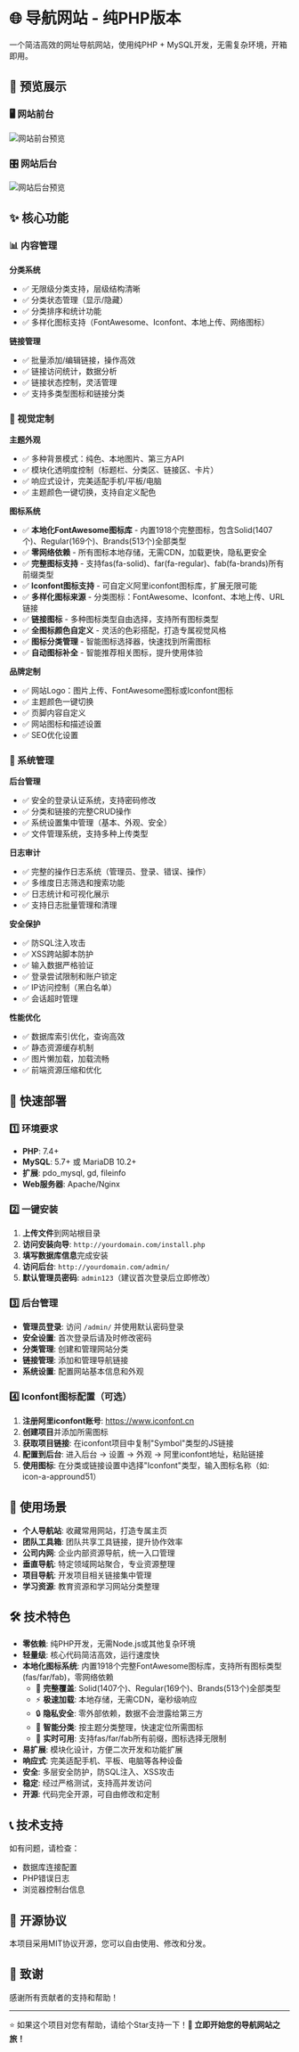 # 🌐 导航网站 - 纯PHP版本

一个简洁高效的网址导航网站，使用纯PHP + MySQL开发，无需复杂环境，开箱即用。

## 👀 预览展示

### 🖥️ 网站前台
![网站前台预览](preview1.webp)

### 🎛️ 网站后台
![网站后台预览](preview2.webp)


## ✨ 核心功能

### 📊 内容管理
**分类系统**
- ✅ 无限级分类支持，层级结构清晰
- ✅ 分类状态管理（显示/隐藏）
- ✅ 分类排序和统计功能
- ✅ 多样化图标支持（FontAwesome、Iconfont、本地上传、网络图标）

**链接管理**
- ✅ 批量添加/编辑链接，操作高效
- ✅ 链接访问统计，数据分析
- ✅ 链接状态控制，灵活管理
- ✅ 支持多类型图标和链接分类

### 🎨 视觉定制
**主题外观**
- ✅ 多种背景模式：纯色、本地图片、第三方API
- ✅ 模块化透明度控制（标题栏、分类区、链接区、卡片）
- ✅ 响应式设计，完美适配手机/平板/电脑
- ✅ 主题颜色一键切换，支持自定义配色

**图标系统**
- ✅ **本地化FontAwesome图标库** - 内置1918个完整图标，包含Solid(1407个)、Regular(169个)、Brands(513个)全部类型
- ✅ **零网络依赖** - 所有图标本地存储，无需CDN，加载更快，隐私更安全
- ✅ **完整图标支持** - 支持fas(fa-solid)、far(fa-regular)、fab(fa-brands)所有前缀类型
- ✅ **Iconfont图标支持** - 可自定义阿里iconfont图标库，扩展无限可能
- ✅ **多样化图标来源** - 分类图标：FontAwesome、Iconfont、本地上传、URL链接
- ✅ **链接图标** - 多种图标类型自由选择，支持所有图标类型
- ✅ **全图标颜色自定义** - 灵活的色彩搭配，打造专属视觉风格
- ✅ **图标分类管理** - 智能图标选择器，快速找到所需图标
- ✅ **自动图标补全** - 智能推荐相关图标，提升使用体验

**品牌定制**
- ✅ 网站Logo：图片上传、FontAwesome图标或Iconfont图标
- ✅ 主题颜色一键切换
- ✅ 页脚内容自定义
- ✅ 网站图标和描述设置
- ✅ SEO优化设置

### 🔐 系统管理
**后台管理**
- ✅ 安全的登录认证系统，支持密码修改
- ✅ 分类和链接的完整CRUD操作
- ✅ 系统设置集中管理（基本、外观、安全）
- ✅ 文件管理系统，支持多种上传类型

**日志审计**
- ✅ 完整的操作日志系统（管理员、登录、错误、操作）
- ✅ 多维度日志筛选和搜索功能
- ✅ 日志统计和可视化展示
- ✅ 支持日志批量管理和清理

**安全保护**
- ✅ 防SQL注入攻击
- ✅ XSS跨站脚本防护
- ✅ 输入数据严格验证
- ✅ 登录尝试限制和账户锁定
- ✅ IP访问控制（黑白名单）
- ✅ 会话超时管理

**性能优化**
- ✅ 数据库索引优化，查询高效
- ✅ 静态资源缓存机制
- ✅ 图片懒加载，加载流畅
- ✅ 前端资源压缩和优化

## 🚀 快速部署

### 1️⃣ 环境要求
- **PHP**: 7.4+
- **MySQL**: 5.7+ 或 MariaDB 10.2+
- **扩展**: pdo_mysql, gd, fileinfo
- **Web服务器**: Apache/Nginx

### 2️⃣ 一键安装
1. **上传文件**到网站根目录
2. **访问安装向导**: `http://yourdomain.com/install.php`
3. **填写数据库信息**完成安装
4. **访问后台**: `http://yourdomain.com/admin/`
5. **默认管理员密码**: `admin123`（建议首次登录后立即修改）


### 3️⃣ 后台管理
- **管理员登录**: 访问 `/admin/` 并使用默认密码登录
- **安全设置**: 首次登录后请及时修改密码
- **分类管理**: 创建和管理网站分类
- **链接管理**: 添加和管理导航链接
- **系统设置**: 配置网站基本信息和外观

### 4️⃣ Iconfont图标配置（可选）
1. **注册阿里iconfont账号**: https://www.iconfont.cn
2. **创建项目**并添加所需图标
3. **获取项目链接**: 在iconfont项目中复制"Symbol"类型的JS链接
4. **配置到后台**: 进入后台 → 设置 → 外观 → 阿里iconfont地址，粘贴链接
5. **使用图标**: 在分类或链接设置中选择"Iconfont"类型，输入图标名称（如: icon-a-appround51）


## 🎯 使用场景

- **个人导航站**: 收藏常用网站，打造专属主页
- **团队工具箱**: 团队共享工具链接，提升协作效率
- **公司内网**: 企业内部资源导航，统一入口管理
- **垂直导航**: 特定领域网站聚合，专业资源整理
- **项目导航**: 开发项目相关链接集中管理
- **学习资源**: 教育资源和学习网站分类整理

## 🛠️ 技术特色

- **零依赖**: 纯PHP开发，无需Node.js或其他复杂环境
- **轻量级**: 核心代码简洁高效，运行速度快
- **本地化图标系统**: 内置1918个完整FontAwesome图标库，支持所有图标类型(fas/far/fab)，零网络依赖
  - 🎯 **完整覆盖**: Solid(1407个)、Regular(169个)、Brands(513个)全部类型
  - ⚡ **极速加载**: 本地存储，无需CDN，毫秒级响应
  - 🔒 **隐私安全**: 零外部依赖，数据不会泄露给第三方
  - 🎨 **智能分类**: 按主题分类整理，快速定位所需图标
  - 🔄 **实时可用**: 支持fas/far/fab所有前缀，图标选择无限制
- **易扩展**: 模块化设计，方便二次开发和功能扩展
- **响应式**: 完美适配手机、平板、电脑等各种设备
- **安全**: 多层安全防护，防SQL注入、XSS攻击
- **稳定**: 经过严格测试，支持高并发访问
- **开源**: 代码完全开源，可自由修改和定制

## 📞 技术支持

如有问题，请检查：
- 数据库连接配置
- PHP错误日志
- 浏览器控制台信息

## 📄 开源协议

本项目采用MIT协议开源，您可以自由使用、修改和分发。

## 🙏 致谢

感谢所有贡献者的支持和帮助！

---

⭐ 如果这个项目对您有帮助，请给个Star支持一下！**🌟 立即开始您的导航网站之旅！**
